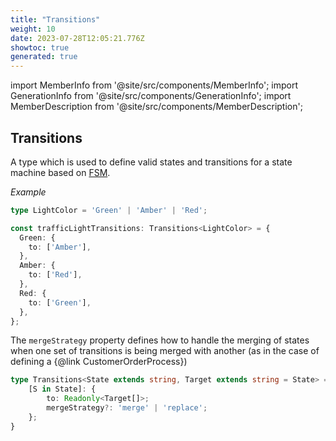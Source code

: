 ```yaml
---
title: "Transitions"
weight: 10
date: 2023-07-28T12:05:21.776Z
showtoc: true
generated: true
---
```

<!-- This file was generated from the Vendure source. Do not modify. Instead, re-run the "docs:build" script -->
import MemberInfo from '@site/src/components/MemberInfo';
import GenerationInfo from '@site/src/components/GenerationInfo';
import MemberDescription from '@site/src/components/MemberDescription';


## Transitions

<GenerationInfo sourceFile="packages/core/src/common/finite-state-machine/types.ts" sourceLine="30" packageName="@vendure/core" />

A type which is used to define valid states and transitions for a state machine based
on <a href='/reference/typescript-api/state-machine/fsm#fsm'>FSM</a>.

*Example*

```ts
type LightColor = 'Green' | 'Amber' | 'Red';

const trafficLightTransitions: Transitions<LightColor> = {
  Green: {
    to: ['Amber'],
  },
  Amber: {
    to: ['Red'],
  },
  Red: {
    to: ['Green'],
  },
};
```

The `mergeStrategy` property defines how to handle the merging of states when one set of
transitions is being merged with another (as in the case of defining a {@link CustomerOrderProcess})

```ts title="Signature"
type Transitions<State extends string, Target extends string = State> = {
    [S in State]: {
        to: Readonly<Target[]>;
        mergeStrategy?: 'merge' | 'replace';
    };
}
```
